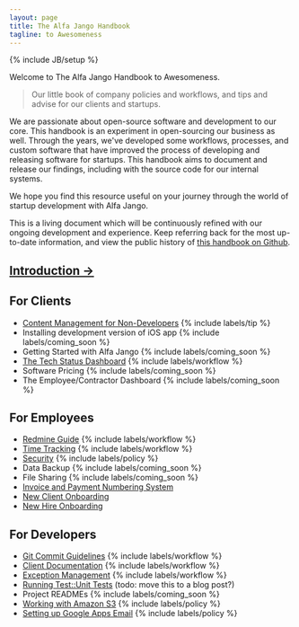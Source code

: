 ```yaml
---
layout: page
title: The Alfa Jango Handbook
tagline: to Awesomeness
---
```

{% include JB/setup %}

Welcome to The Alfa Jango Handbook to Awesomeness.

> Our little book of company policies and workflows, and tips and advise
> for our clients and startups.

We are passionate about
open-source software and development to our core. This handbook is an
experiment in open-sourcing our business as well. Through the years,
we've developed some workflows, processes, and custom software that have
improved the process of developing and releasing software for
startups. This handbook aims to document and release our
findings, including with the source code for our internal systems.

We hope you find this resource useful on your journey through the
world of startup development with Alfa Jango.

This is a living document which will be continuously refined with our
ongoing development and experience. Keep referring back for the most
up-to-date information, and view the public history of [this handbook on
Github](https://github.com/alfajango/handbook).

## [Introduction &rarr;](/introduction.html)

## For Clients

* [Content Management for Non-Developers](/cms-tips.html) {% include labels/tip %}
* Installing development version of iOS app {% include labels/coming_soon %}
* Getting Started with Alfa Jango {% include labels/coming_soon %}
* [The Tech Status Dashboard](/tech-status-dashboard.html) {% include labels/workflow %}
* Software Pricing {% include labels/coming_soon %}
* The Employee/Contractor Dashboard {% include labels/coming_soon %}

## For Employees

* [Redmine Guide](/redmine-guide.html) {% include labels/workflow %}
* [Time Tracking](/time-tracking.html) {% include labels/workflow %}
* [Security](/security.html) {% include labels/policy %}
* Data Backup {% include labels/coming_soon %}
* File Sharing {% include labels/coming_soon %}
* [Invoice and Payment Numbering System](/invoice-and-payment-numbering-system.html)
* [New Client Onboarding](/new-client-onboarding.html)
* [New Hire Onboarding](/new-hire-onboarding.html)

## For Developers

* [Git Commit Guidelines](/git-commit-guidelines.html) {% include labels/workflow %}
* [Client Documentation](/client-documentation.html) {% include labels/workflow %}
* [Exception Management](/exception-management.html) {% include labels/workflow %}
* [Running Test::Unit Tests](/running-test-unit-tests.html) (todo: move
  this to a blog post?)
* Project READMEs {% include labels/coming_soon %}
* [Working with Amazon S3](/working-with-amazon-s3.html) {% include labels/policy %}
* [Setting up Google Apps Email](/setting-up-google-apps.html) {% include labels/policy %}
